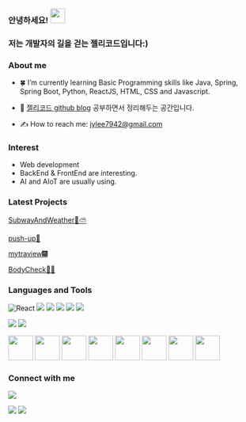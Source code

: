 ### 안녕하세요! <img src="https://raw.githubusercontent.com/MartinHeinz/MartinHeinz/master/wave.gif" width="30px">
### 저는 개발자의 길을 걷는 젤리코드입니다:)

### About me

- :four_leaf_clover: I’m currently learning Basic Programming skills like Java, Spring, Spring Boot, Python, ReactJS, HTML, CSS and Javascript.<br/>

- :pencil: [젤리코드 github blog](https://jellycodes.github.io/) 공부하면서 정리해두는 공간입니다.

- ✍️ How to reach me: jylee7942@gmail.com <br/>

### Interest

- Web development <br/>
- BackEnd & FrontEnd are interesting. <br/>
- AI and AIoT are usually using. <br/>

### Latest Projects
[SubwayAndWeather🚊⛅](https://github.com/jellycodes/subwayAndWeather.git)

[push-up💪](https://github.com/jellycodes/correct-or-incorrect-push-up.git)

[mytraview🎆](https://github.com/SEO2317/mytraview.git)

[BodyCheck🤾‍♀️](https://github.com/jellycodes/MidProject_BodyCheck.git)




### Languages and Tools

<p>
<img alt="React" src="https://img.shields.io/badge/-React-45b8d8?style=flat-square&logo=react&logoColor=white" />
<img src="https://img.shields.io/badge/HTML5-E34F26?&style=flat-square&logo=html5&logoColor=white"/> 
<img src="https://img.shields.io/badge/CSS3-1572B6?style=flat-square&logo=css3&logoColor=white" /> 
<img src="https://img.shields.io/badge/JavaScript-323330?style=flat-square&logo=javascript&logoColor=F7DF1E" />
<img src="https://img.shields.io/badge/Java-F05138?style=flat-square&logo=Java&logoColor=white"/>
<img src="https://img.shields.io/badge/Python-3766AB?style=flat-square&logo=Python&logoColor=white"/>
</p><p>
<img src="https://img.shields.io/badge/flask-000000?style=for-the-badge&logo=flask&logoColor=white">
<img src="https://img.shields.io/badge/TensorFlow-FF6F00?style=for-the-badge&logo=tensorflow&logoColor=white">
</p>

<p>
<img src="https://cdn.jsdelivr.net/gh/devicons/devicon/icons/html5/html5-original-wordmark.svg" width="50" height="50"/>
<img src="https://cdn.jsdelivr.net/gh/devicons/devicon/icons/css3/css3-original-wordmark.svg" width="50" height="50"/>
<img src="https://cdn.jsdelivr.net/gh/devicons/devicon/icons/javascript/javascript-original.svg" width="50" height="50"/>
<img src="https://cdn.jsdelivr.net/gh/devicons/devicon/icons/react/react-original-wordmark.svg" width="50" height="50"/>
<img src="https://cdn.jsdelivr.net/gh/devicons/devicon/icons/python/python-original-wordmark.svg" width="50" height="50"/>
<img src="https://cdn.jsdelivr.net/gh/devicons/devicon/icons/java/java-original-wordmark.svg" width="50" height="50"/>
<img src="https://cdn.jsdelivr.net/gh/devicons/devicon/icons/spring/spring-original-wordmark.svg" width="50" height="50"/>
<img src="https://cdn.jsdelivr.net/gh/devicons/devicon/icons/vscode/vscode-original-wordmark.svg" width="50" height="50"/>
</p>

### Connect with me

<p>
<a href="www.gmail.com"><img src="https://img.shields.io/badge/Gmail-D14836?style=for-the-badge&logo=gmail&logoColor=white"/></a>
</p>

<!-- status bar -->
  <img src="https://github-readme-stats.vercel.app/api?username=jellycodes&layout=compact&show_icons=true&theme=vue&hide_border=true" />
  <img src="https://github-readme-stats.vercel.app/api/top-langs/?username=jellycodes&layout=compact&theme=vue&hide_border=true" />
